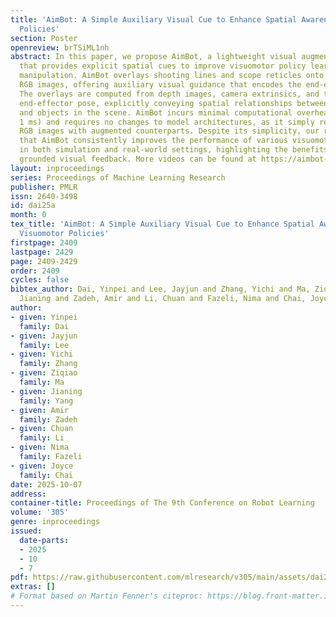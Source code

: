 ```yaml
---
title: 'AimBot: A Simple Auxiliary Visual Cue to Enhance Spatial Awareness of Visuomotor
  Policies'
section: Poster
openreview: brTSiML1nh
abstract: In this paper, we propose AimBot, a lightweight visual augmentation technique
  that provides explicit spatial cues to improve visuomotor policy learning in robotic
  manipulation. AimBot overlays shooting lines and scope reticles onto multi-view
  RGB images, offering auxiliary visual guidance that encodes the end-effector’s state.
  The overlays are computed from depth images, camera extrinsics, and the current
  end-effector pose, explicitly conveying spatial relationships between the gripper
  and objects in the scene. AimBot incurs minimal computational overhead (less than
  1 ms) and requires no changes to model architectures, as it simply replaces original
  RGB images with augmented counterparts. Despite its simplicity, our results show
  that AimBot consistently improves the performance of various visuomotor policies
  in both simulation and real-world settings, highlighting the benefits of spatially
  grounded visual feedback. More videos can be found at https://aimbot-reticle.github.io/
layout: inproceedings
series: Proceedings of Machine Learning Research
publisher: PMLR
issn: 2640-3498
id: dai25a
month: 0
tex_title: 'AimBot: A Simple Auxiliary Visual Cue to Enhance Spatial Awareness of
  Visuomotor Policies'
firstpage: 2409
lastpage: 2429
page: 2409-2429
order: 2409
cycles: false
bibtex_author: Dai, Yinpei and Lee, Jayjun and Zhang, Yichi and Ma, Ziqiao and Yang,
  Jianing and Zadeh, Amir and Li, Chuan and Fazeli, Nima and Chai, Joyce
author:
- given: Yinpei
  family: Dai
- given: Jayjun
  family: Lee
- given: Yichi
  family: Zhang
- given: Ziqiao
  family: Ma
- given: Jianing
  family: Yang
- given: Amir
  family: Zadeh
- given: Chuan
  family: Li
- given: Nima
  family: Fazeli
- given: Joyce
  family: Chai
date: 2025-10-07
address:
container-title: Proceedings of The 9th Conference on Robot Learning
volume: '305'
genre: inproceedings
issued:
  date-parts:
  - 2025
  - 10
  - 7
pdf: https://raw.githubusercontent.com/mlresearch/v305/main/assets/dai25a/dai25a.pdf
extras: []
# Format based on Martin Fenner's citeproc: https://blog.front-matter.io/posts/citeproc-yaml-for-bibliographies/
---
```

